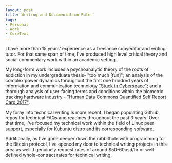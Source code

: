 ```yaml
---
layout: post
title: Writing and Documentation Roles
tags:
- Personal
- Work
- CoreText
---
```


I have more than 15 years' experience as a freelance copyeditor and writing tutor. For that same span of time, I've produced high level critical theory and social commentary work within an academic setting. 

My long-form work includes a psychoanalytic theory of the roots of addiction in my undergraduate thesis- "too much [fun]"; an analysis of the complex power dynamics throughout the first one hundred years of information and communication technology ["Stuck in Cyberspace"](http://stuckincyber.space); and a thorough analysis of user-facing terms and conditions within the biometric tracking hardware industry - ["Human Data Commons Quantified Self Report Card 2017"](https://humandatacommons.org/quantified-self/).

My foray into technical writing is more recent: I began populating Github repos for technical FAQs and readmes throughout the past 3 years. Over that time, I've focused my technical work within the field of Linux peer support, especially for Kubuntu distro and its corresponding software. 

Additionally, as I've gone deeper down the rabbithole with programming for the Bitcoin protocol, I've opened my door to technical writing projects in this area as well. I genuinely request rates of around $50-60usd/hr or well-defined whole-contract rates for technical writing.
